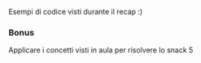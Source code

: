 Esempi di codice visti durante il recap :)

### Bonus
Applicare i concetti visti in aula per risolvere lo snack 5
